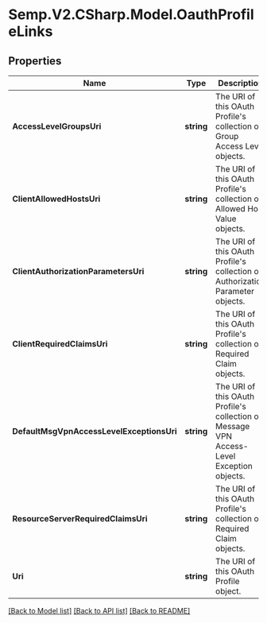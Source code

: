 # Semp.V2.CSharp.Model.OauthProfileLinks
## Properties

Name | Type | Description | Notes
------------ | ------------- | ------------- | -------------
**AccessLevelGroupsUri** | **string** | The URI of this OAuth Profile&#x27;s collection of Group Access Level objects. | [optional] 
**ClientAllowedHostsUri** | **string** | The URI of this OAuth Profile&#x27;s collection of Allowed Host Value objects. | [optional] 
**ClientAuthorizationParametersUri** | **string** | The URI of this OAuth Profile&#x27;s collection of Authorization Parameter objects. | [optional] 
**ClientRequiredClaimsUri** | **string** | The URI of this OAuth Profile&#x27;s collection of Required Claim objects. | [optional] 
**DefaultMsgVpnAccessLevelExceptionsUri** | **string** | The URI of this OAuth Profile&#x27;s collection of Message VPN Access-Level Exception objects. | [optional] 
**ResourceServerRequiredClaimsUri** | **string** | The URI of this OAuth Profile&#x27;s collection of Required Claim objects. | [optional] 
**Uri** | **string** | The URI of this OAuth Profile object. | [optional] 

[[Back to Model list]](../README.md#documentation-for-models) [[Back to API list]](../README.md#documentation-for-api-endpoints) [[Back to README]](../README.md)

